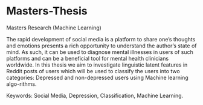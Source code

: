 # Masters-Thesis
Masters Research (Machine Learning) 

The rapid development of social media is a platform to share one’s thoughts and emotions presents a rich opportunity to understand the author’s state of mind. As such, it can be used to diagnose mental illnesses in users of such platforms and can be a beneficial tool for mental health clinicians worldwide. In this thesis we aim to investigate linguistic latent features in Reddit posts of users which will be used to classify the users into two categories: Depressed and non-depressed users using Machine learning algo-rithms. 

Keywords: Social Media, Depression, Classification, Machine Learning.

